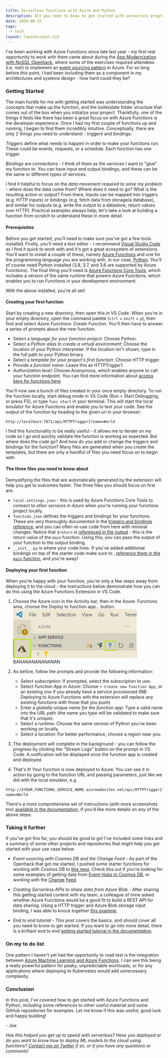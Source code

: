 ```yaml
---
title: Serverless functions with Azure and Python
description: All you need to know to get started with serverless programming on Azure with Python
date: 2020-08-25
tags:
  - tech
layout: layouts/post.njk
---
```

I've been working with Azure Functions since late last year - my first real opportunity to work with them came about during the [App Modernization with NoSQL Openhack](https://openhack.microsoft.com/), where some of the exercises required attendees (i.e. me!) to implement an [event sourcing pattern](https://docs.microsoft.com/en-us/azure/architecture/patterns/event-sourcing) in Azure. For so long before this point, I had been including them as a component in my architectures and systems design - how hard could they be?

### Getting Started
The main hurdle for me with getting started was understanding the concepts that make up the function, and the boilerplate folder structure that comes out of the box when you initialize your project. Thankfully, one of the things it feels like there has been a great focus on with Azure Functions is the developer experience. Once I had my first couple of functions up and running, I began to find them incredibly intuitive. Conceptually, there are only 2 things you need to understand - triggers and bindings:

*Triggers* define what needs to happen in order to make your functions run. These could be events, requests, or a schedule. Each function has one trigger.

*Bindings* are connections - I think of them as the services I want to "glue" my function to. You can have input and output bindings, and these can be the same or different types of services. 

I find it helpful to focus on the *data movement required to solve my problem* - where does the data come from? Where does it need to go? What is the resulting action or output? From there, Inputs can be mapped into triggers (e.g. HTTP inputs) or bindings (e.g. fetch data from storage/a database), and similar for outputs (e.g. write the output to a datastore, return values over HTTP). Practical examples always help; let's take a look at building a function from scratch to understand these in more detail.

#### Prerequisites 
Before you get started, you'll need to make sure you've got a few tools installed. Firstly, you'll need a text editor - I recommend [Visual Studio Code](https://code.visualstudio.com/) as I find it quick to work with and it's got a great ecosystem of extensions. You'll want to install a couple of these, namely [Azure Functions](https://marketplace.visualstudio.com/items?itemName=ms-azuretools.vscode-azurefunctions) and one for the programming language you are working with, in our case, [Python](https://marketplace.visualstudio.com/items?itemName=ms-python.python). You'll of course need Python installed (3.8, 3.7, and 3.6 are supported by Azure Functions). The final thing you'll need is [Azure Functions Core Tools](https://docs.microsoft.com/en-us/azure/azure-functions/functions-run-local?tabs=linux%2Ccsharp%2Cbash#install-the-azure-functions-core-tools), which includes a version of the same runtime that powers Azure Functions, which enables you to run Functions in your development environment. 

With the above installed, you're all set!

#### Creating your first function
Start by creating a new directory, then open this in VS Code. When you're in your empty directory, open the command palette (`ctrl` + `shift` + `p`), then find and select _Azure Functions: Create Function_. You'll then have to answer a series of prompts about the new function. 

- Select a *language for your function project*: Choose Python.
- Select a *Python alias to create a virtual environment*: Choose the location of your Python interpreter. If the location isn't shown, type in the full path to your Python binary.
- Select a *template for your project's first function*: Choose HTTP trigger.
- Provide a *function name*: Leave this as HTTPTrigger1.
- *Authorization level*: Choose Anonymous, which enables anyone to call your function endpoint. You can find more information about [access keys for functions here](https://docs.microsoft.com/en-us/azure/azure-functions/functions-bindings-http-webhook-trigger?tabs=python#authorization-keys).

You'll now see a bunch of files created in your once empty directory. To run the function locally, start debug mode in VS Code (Run > Start Debugging, or press F5), or type `func start` in your terminal. This will start the local emulator for Azure Functions and enable you to test your code. See the output of the function by heading to the given url in your browser:
```
http://localhost:7071/api/HTTPTrigger1?name=World
```
I find this functionality to be really useful - it allows me to iterate on my code as I go and quickly validate the function is working as expected. But where does the code go? And how do you add or change the triggers and bindings for the function? Many files are generated when you create the templates, but there are only a handful of files you need focus on to begin with.

#### The three files you need to know about
Demystifying the files that are automatically generated by the extension will help you get to outcomes faster. The three files you should focus on first are:
- `local.settings.json` - this is used by Azure Functions Core Tools to connect to _other services in Azure_ when you're running your functions project locally.
- `function.json` defines the triggers and bindings for your functions. These are very thoroughly documented in the [triggers and bindings reference](https://docs.microsoft.com/en-us/azure/azure-functions/functions-bindings-storage-blob), and you can often re-use code from here with minimal changes. Notice that `$return` is [referenced in the output](https://github.com/joe-plumb/functions-demo/blob/main/HttpTrigger1/function.json#L17) - this is the return value of the `main` function. Using this, you can pass the output of your function to the output binding.
- `__init__.py` is where your code lives. If you've added additional bindings on top of the starter code make sure to , [reference them in the `main` function](https://github.com/joe-plumb/functions-demo/blob/main/HttpTrigger2/__init__.py#L6), and you're away! 

#### Deploying your first function
When you're happy with your function, you're only a few steps away from deploying it to the cloud - the instructions below demonstrate how you can do this using the Azure Functions Extension in VS Code.

1. Choose the Azure icon in the Activity bar, then in the Azure: Functions area, choose the Deploy to function app... button.
<img class="img-fluid" src="/img/1.png" alt="a screenshot of Visual Studio Code, with the Azure Functions extension and deploy to azure buttons highlighted"> BANANANANANANAN

2. As before, follow the prompts and provide the following information:
    - Select *subscription*: If prompted, select the subscription to use.
    - Select *Function App in Azure*: Choose `+ Create new Function App`, or an existing one if you already have a service provisioned (NB: Deploying to Azure Functions with the extension will replace any existing functions with those that you push)
    - Enter a *globally unique name for the function app*: Type a valid name into the URL path (the name you type will be validated to make sure that it's unique).
    - Select a *runtime*: Choose the same version of Python you've been working on locally.
    - Select a *location*: For better performance, choose a region near you.
3. The deployment will complete in the background - you can follow the progress by clicking the "Stream Logs" button on the prompt in VS Code. A notification will be displayed once the function app is created and deployed.
4. That's it! Your function is now deployed to Azure. You can see it in action by going to the function URL and passing parameters, just like we did with the local emulator, e.g.
```
http://$YOUR_FUNCTIONS_SERVICE_NAME.azurewebsites.net/api/HTTPTrigger1?name=World
```

There's a more comprehensive set of instructions (with more screenshots too) [available in the documentation](https://docs.microsoft.com/en-us/azure/azure-functions/functions-create-first-function-vs-code?pivots=programming-language-python), if you'd like more details on any of the above steps.

### Taking it further
If you've got this far, you should be good to go! I've included some links and a summary of some other projects and repositories that might help you get started with your use case below. 

- *Event sourcing with Cosmos DB and the Change Feed* - As part of the Openhack that got me started, I pushed some starter functions for working with Cosmos DB to [this repo](https://github.com/joe-plumb/jp-azf-samples). Check this out if you're looking for some examples of getting data from [Event Hubs to Cosmos DB](https://github.com/joe-plumb/jp-azf-samples/tree/main/EventHubToCosmosDB), or working with the [Change](https://github.com/joe-plumb/jp-azf-samples/tree/main/CosmosChangeFeedTrigger) [Feed](https://github.com/joe-plumb/jp-azf-samples/tree/main/CosmosDocumentUpdateOnTrigger). 

- *Creating Serverless APIs to share data from Azure Blob* - After sharing this getting started content with my team, a colleague of mine asked whether Azure Functions would be a good fit to build a REST API for data sharing. Using a HTTP trigger and Azure Blob storage input binding, I was able to knock together [this example](https://github.com/joe-plumb/serverless-data-api). 

-  *End to end tutorial* - This post covers the basics, and should cover all you need to know to get started. If you want to go into more detail, there is a brilliant end to end [getting started tutorial in the documentation](https://docs.microsoft.com/en-us/azure/developer/python/tutorial-vs-code-serverless-python-01).

### On my to do list
One pattern I haven't yet had the opportunity to road test is the integration between [Azure Machine Learning and Azure Functions](https://docs.microsoft.com/en-us/azure/machine-learning/how-to-deploy-functions). I can see this being a really powerful pattern for peaky, unpredictable workloads, or for any applications where deploying to Kubernetes would add unnecessary complexity.

### Conclusion
In this post, I've covered how to get started with Azure Functions and Python, including some references to other useful material and some GitHub repositories for examples. Let me know if this was useful, good luck and happy building! 

\- Joe

_Has this helped you get up to speed with serverless? Have you deployed or do you want to know how to deploy ML models to the cloud using functions? [Contact me on Twitter](https://twitter.com/joe_plumb) if so, or if you have any questions or comments!_
